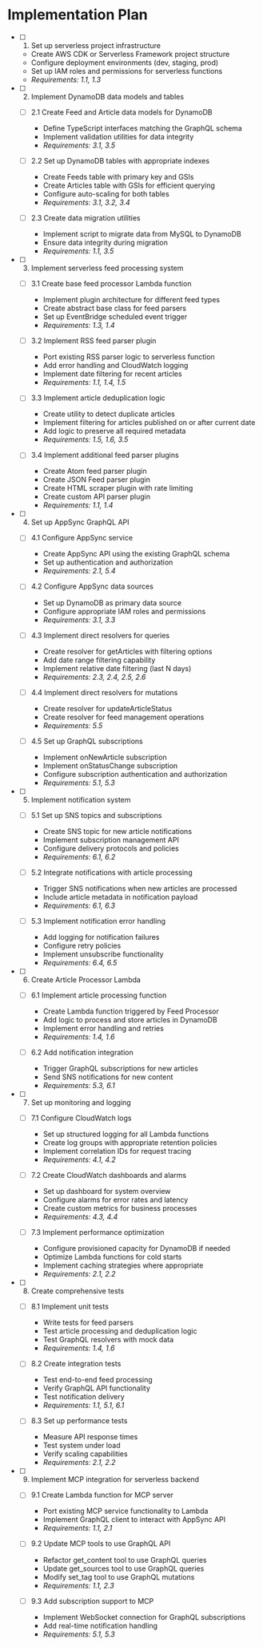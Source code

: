 # Implementation Plan

- [ ] 1. Set up serverless project infrastructure
  - Create AWS CDK or Serverless Framework project structure
  - Configure deployment environments (dev, staging, prod)
  - Set up IAM roles and permissions for serverless functions
  - _Requirements: 1.1, 1.3_

- [ ] 2. Implement DynamoDB data models and tables
  - [ ] 2.1 Create Feed and Article data models for DynamoDB
    - Define TypeScript interfaces matching the GraphQL schema
    - Implement validation utilities for data integrity
    - _Requirements: 3.1, 3.5_

  - [ ] 2.2 Set up DynamoDB tables with appropriate indexes
    - Create Feeds table with primary key and GSIs
    - Create Articles table with GSIs for efficient querying
    - Configure auto-scaling for both tables
    - _Requirements: 3.1, 3.2, 3.4_

  - [ ] 2.3 Create data migration utilities
    - Implement script to migrate data from MySQL to DynamoDB
    - Ensure data integrity during migration
    - _Requirements: 1.1, 3.5_

- [ ] 3. Implement serverless feed processing system
  - [ ] 3.1 Create base feed processor Lambda function
    - Implement plugin architecture for different feed types
    - Create abstract base class for feed parsers
    - Set up EventBridge scheduled event trigger
    - _Requirements: 1.3, 1.4_

  - [ ] 3.2 Implement RSS feed parser plugin
    - Port existing RSS parser logic to serverless function
    - Add error handling and CloudWatch logging
    - Implement date filtering for recent articles
    - _Requirements: 1.1, 1.4, 1.5_

  - [ ] 3.3 Implement article deduplication logic
    - Create utility to detect duplicate articles
    - Implement filtering for articles published on or after current date
    - Add logic to preserve all required metadata
    - _Requirements: 1.5, 1.6, 3.5_

  - [ ] 3.4 Implement additional feed parser plugins
    - Create Atom feed parser plugin
    - Create JSON Feed parser plugin
    - Create HTML scraper plugin with rate limiting
    - Create custom API parser plugin
    - _Requirements: 1.1, 1.4_

- [ ] 4. Set up AppSync GraphQL API
  - [ ] 4.1 Configure AppSync service
    - Create AppSync API using the existing GraphQL schema
    - Set up authentication and authorization
    - _Requirements: 2.1, 5.4_

  - [ ] 4.2 Configure AppSync data sources
    - Set up DynamoDB as primary data source
    - Configure appropriate IAM roles and permissions
    - _Requirements: 3.1, 3.3_

  - [ ] 4.3 Implement direct resolvers for queries
    - Create resolver for getArticles with filtering options
    - Add date range filtering capability
    - Implement relative date filtering (last N days)
    - _Requirements: 2.3, 2.4, 2.5, 2.6_

  - [ ] 4.4 Implement direct resolvers for mutations
    - Create resolver for updateArticleStatus
    - Create resolver for feed management operations
    - _Requirements: 5.5_

  - [ ] 4.5 Set up GraphQL subscriptions
    - Implement onNewArticle subscription
    - Implement onStatusChange subscription
    - Configure subscription authentication and authorization
    - _Requirements: 5.1, 5.3_

- [ ] 5. Implement notification system
  - [ ] 5.1 Set up SNS topics and subscriptions
    - Create SNS topic for new article notifications
    - Implement subscription management API
    - Configure delivery protocols and policies
    - _Requirements: 6.1, 6.2_

  - [ ] 5.2 Integrate notifications with article processing
    - Trigger SNS notifications when new articles are processed
    - Include article metadata in notification payload
    - _Requirements: 6.1, 6.3_

  - [ ] 5.3 Implement notification error handling
    - Add logging for notification failures
    - Configure retry policies
    - Implement unsubscribe functionality
    - _Requirements: 6.4, 6.5_

- [ ] 6. Create Article Processor Lambda
  - [ ] 6.1 Implement article processing function
    - Create Lambda function triggered by Feed Processor
    - Add logic to process and store articles in DynamoDB
    - Implement error handling and retries
    - _Requirements: 1.4, 1.6_

  - [ ] 6.2 Add notification integration
    - Trigger GraphQL subscriptions for new articles
    - Send SNS notifications for new content
    - _Requirements: 5.3, 6.1_

- [ ] 7. Set up monitoring and logging
  - [ ] 7.1 Configure CloudWatch logs
    - Set up structured logging for all Lambda functions
    - Create log groups with appropriate retention policies
    - Implement correlation IDs for request tracing
    - _Requirements: 4.1, 4.2_

  - [ ] 7.2 Create CloudWatch dashboards and alarms
    - Set up dashboard for system overview
    - Configure alarms for error rates and latency
    - Create custom metrics for business processes
    - _Requirements: 4.3, 4.4_

  - [ ] 7.3 Implement performance optimization
    - Configure provisioned capacity for DynamoDB if needed
    - Optimize Lambda functions for cold starts
    - Implement caching strategies where appropriate
    - _Requirements: 2.1, 2.2_

- [ ] 8. Create comprehensive tests
  - [ ] 8.1 Implement unit tests
    - Write tests for feed parsers
    - Test article processing and deduplication logic
    - Test GraphQL resolvers with mock data
    - _Requirements: 1.4, 1.6_

  - [ ] 8.2 Create integration tests
    - Test end-to-end feed processing
    - Verify GraphQL API functionality
    - Test notification delivery
    - _Requirements: 1.1, 5.1, 6.1_

  - [ ] 8.3 Set up performance tests
    - Measure API response times
    - Test system under load
    - Verify scaling capabilities
    - _Requirements: 2.1, 2.2_

- [ ] 9. Implement MCP integration for serverless backend
  - [ ] 9.1 Create Lambda function for MCP server
    - Port existing MCP service functionality to Lambda
    - Implement GraphQL client to interact with AppSync API
    - _Requirements: 1.1, 2.1_

  - [ ] 9.2 Update MCP tools to use GraphQL API
    - Refactor get_content tool to use GraphQL queries
    - Update get_sources tool to use GraphQL queries
    - Modify set_tag tool to use GraphQL mutations
    - _Requirements: 1.1, 2.3_

  - [ ] 9.3 Add subscription support to MCP
    - Implement WebSocket connection for GraphQL subscriptions
    - Add real-time notification handling
    - _Requirements: 5.1, 5.3_